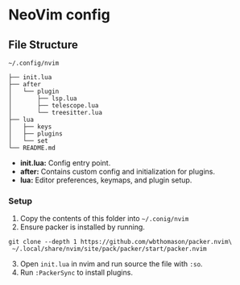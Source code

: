 # NeoVim config

## File Structure
```
~/.config/nvim

├── init.lua
├── after
│   └── plugin
│       ├── lsp.lua
│       ├── telescope.lua
│       └── treesitter.lua
├── lua
│   ├── keys
│   ├── plugins
│   └── set
└── README.md
```

- **init.lua:** Config entry point.
- **after:** Contains custom config and initialization for plugins.
- **lua:** Editor preferences, keymaps, and plugin setup.


### Setup

1. Copy the contents of this folder into `~/.conig/nvim`
2. Ensure packer is installed by running.
```
git clone --depth 1 https://github.com/wbthomason/packer.nvim\
 ~/.local/share/nvim/site/pack/packer/start/packer.nvim
```
3. Open `init.lua` in nvim and run source the file with `:so`.
4. Run `:PackerSync` to install plugins.
